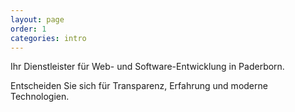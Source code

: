 ```yaml
---
layout: page
order: 1
categories: intro
---
```


Ihr Dienstleister für Web- und Software-Entwicklung in Paderborn. 

Entscheiden Sie sich für Transparenz, Erfahrung und moderne Technologien.


